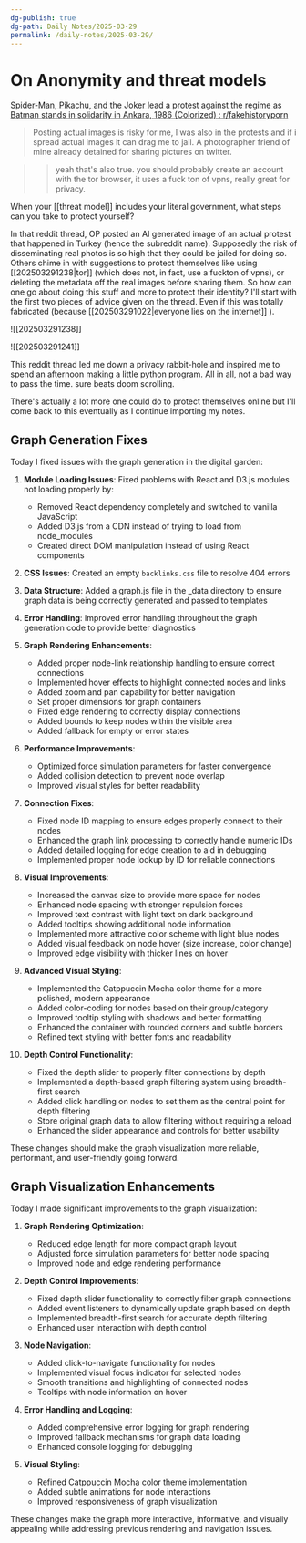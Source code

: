 ```yaml
---
dg-publish: true
dg-path: Daily Notes/2025-03-29
permalink: /daily-notes/2025-03-29/
---
```

# On Anonymity and threat models
[Spider-Man, Pikachu, and the Joker lead a protest against the regime as Batman stands in solidarity in Ankara, 1986 (Colorized) : r/fakehistoryporn](https://www.reddit.com/r/fakehistoryporn/comments/1jl5mn5/comment/mk5tr6g/)

>Posting actual images is risky for me, I was also in the protests and if i spread actual images it can drag me to jail. A photographer friend of mine already detained for sharing pictures on twitter.

>>yeah that's also true. you should probably create an account with the tor browser, it uses a fuck ton of vpns, really great for privacy.

When your [[threat model]] includes your literal government, what steps can you take to protect yourself?

In that reddit thread, OP posted an AI generated image of an actual protest that happened in Turkey (hence the subreddit name). Supposedly the risk of disseminating real photos is so high that they could be jailed for doing so. Others chime in with suggestions to protect themselves like using [[202503291238|tor]] (which does not, in fact, use a fuckton of vpns), or deleting the metadata off the real images before sharing them. So how can one go about doing this stuff and more to protect their identity? I'll start with the first two pieces of advice given on the thread. Even if this was totally fabricated (because [[202503291022|everyone lies on the internet]] ). 

![[202503291238]]

![[202503291241]]

This reddit thread led me down a privacy rabbit-hole and inspired me to spend an afternoon making a little python program. All in all, not a bad way to pass the time. sure beats doom scrolling. 

There's actually a lot more one could do to protect themselves online but I'll come back to this eventually as I continue importing my notes.

## Graph Generation Fixes

Today I fixed issues with the graph generation in the digital garden:

1. **Module Loading Issues**: Fixed problems with React and D3.js modules not loading properly by:
   - Removed React dependency completely and switched to vanilla JavaScript
   - Added D3.js from a CDN instead of trying to load from node_modules
   - Created direct DOM manipulation instead of using React components

2. **CSS Issues**: Created an empty `backlinks.css` file to resolve 404 errors

3. **Data Structure**: Added a graph.js file in the _data directory to ensure graph data is being correctly generated and passed to templates

4. **Error Handling**: Improved error handling throughout the graph generation code to provide better diagnostics

5. **Graph Rendering Enhancements**:
   - Added proper node-link relationship handling to ensure correct connections
   - Implemented hover effects to highlight connected nodes and links
   - Added zoom and pan capability for better navigation
   - Set proper dimensions for graph containers
   - Fixed edge rendering to correctly display connections
   - Added bounds to keep nodes within the visible area
   - Added fallback for empty or error states

6. **Performance Improvements**:
   - Optimized force simulation parameters for faster convergence
   - Added collision detection to prevent node overlap
   - Improved visual styles for better readability

7. **Connection Fixes**:
   - Fixed node ID mapping to ensure edges properly connect to their nodes
   - Enhanced the graph link processing to correctly handle numeric IDs
   - Added detailed logging for edge creation to aid in debugging
   - Implemented proper node lookup by ID for reliable connections

8. **Visual Improvements**:
   - Increased the canvas size to provide more space for nodes
   - Enhanced node spacing with stronger repulsion forces
   - Improved text contrast with light text on dark background
   - Added tooltips showing additional node information
   - Implemented more attractive color scheme with light blue nodes
   - Added visual feedback on node hover (size increase, color change)
   - Improved edge visibility with thicker lines on hover

9. **Advanced Visual Styling**:
   - Implemented the Catppuccin Mocha color theme for a more polished, modern appearance
   - Added color-coding for nodes based on their group/category
   - Improved tooltip styling with shadows and better formatting
   - Enhanced the container with rounded corners and subtle borders
   - Refined text styling with better fonts and readability

10. **Depth Control Functionality**:
    - Fixed the depth slider to properly filter connections by depth
    - Implemented a depth-based graph filtering system using breadth-first search
    - Added click handling on nodes to set them as the central point for depth filtering
    - Store original graph data to allow filtering without requiring a reload
    - Enhanced the slider appearance and controls for better usability

These changes should make the graph visualization more reliable, performant, and user-friendly going forward.

## Graph Visualization Enhancements

Today I made significant improvements to the graph visualization:

1. **Graph Rendering Optimization**:
   - Reduced edge length for more compact graph layout
   - Adjusted force simulation parameters for better node spacing
   - Improved node and edge rendering performance

2. **Depth Control Improvements**:
   - Fixed depth slider functionality to correctly filter graph connections
   - Added event listeners to dynamically update graph based on depth
   - Implemented breadth-first search for accurate depth filtering
   - Enhanced user interaction with depth control

3. **Node Navigation**:
   - Added click-to-navigate functionality for nodes
   - Implemented visual focus indicator for selected nodes
   - Smooth transitions and highlighting of connected nodes
   - Tooltips with node information on hover

4. **Error Handling and Logging**:
   - Added comprehensive error logging for graph rendering
   - Improved fallback mechanisms for graph data loading
   - Enhanced console logging for debugging

5. **Visual Styling**:
   - Refined Catppuccin Mocha color theme implementation
   - Added subtle animations for node interactions
   - Improved responsiveness of graph visualization

These changes make the graph more interactive, informative, and visually appealing while addressing previous rendering and navigation issues.